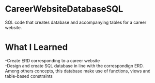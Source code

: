 
# CareerWebsiteDatabaseSQL
SQL code that creates database and accompanying tables for a career website.

# What I Learned
-Create ERD corresponding to a career website
<br/>-Design and create SQL database in line with the correspondign ERD. Among others concepts, this database make use
of functions, views and table-based constraints
